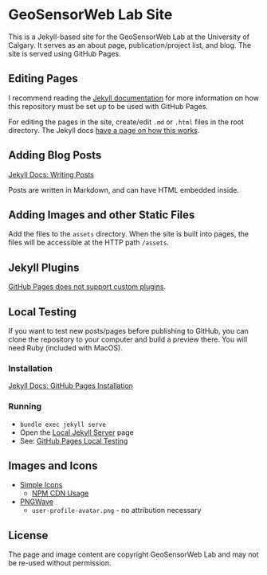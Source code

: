 # GeoSensorWeb Lab Site

This is a Jekyll-based site for the GeoSensorWeb Lab at the University of Calgary. It serves as an about page, publication/project list, and blog. The site is served using GitHub Pages.

## Editing Pages

I recommend reading the [Jekyll documentation](https://jekyllrb.com/docs/home/) for more information on how this repository must be set up to be used with GitHub Pages.

For editing the pages in the site, create/edit `.md` or `.html` files in the root directory. The Jekyll docs [have a page on how this works](https://jekyllrb.com/docs/pages/).

## Adding Blog Posts

[Jekyll Docs: Writing Posts](https://jekyllrb.com/docs/posts/)

Posts are written in Markdown, and can have HTML embedded inside.

## Adding Images and other Static Files

Add the files to the `assets` directory. When the site is built into pages, the files will be accessible at the HTTP path `/assets`.

## Jekyll Plugins

[GitHub Pages does not support custom plugins](https://jekyllrb.com/docs/plugins/).

## Local Testing

If you want to test new posts/pages before publishing to GitHub, you can clone the repository to your computer and build a preview there. You will need Ruby (included with MacOS).

### Installation

[Jekyll Docs: GitHub Pages Installation](https://jekyllrb.com/docs/github-pages/)

### Running

* `bundle exec jekyll serve`
* Open the [Local Jekyll Server](http://localhost:4000) page
* See: [GitHub Pages Local Testing](https://help.github.com/en/github/working-with-github-pages/testing-your-github-pages-site-locally-with-jekyll)

## Images and Icons

* [Simple Icons](https://simpleicons.org/)
  * [NPM CDN Usage](https://www.npmjs.com/package/simple-icons)
* [PNGWave](https://www.pngwave.com/png-clip-art-gfczp)
  * `user-profile-avatar.png` - no attribution necessary

## License

The page and image content are copyright GeoSensorWeb Lab and may not be re-used without permission.
